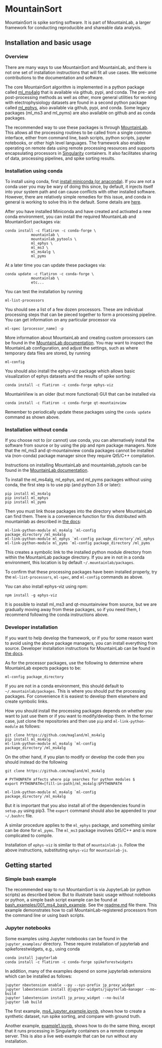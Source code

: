 # MountainSort

MountainSort is spike sorting software. It is part of MountainLab, a larger framework for conducting reproducible and shareable data analysis.
 
## Installation and basic usage

### Overview
 
There are many ways to use MountainSort and MountainLab, and there is not one set of installation instructions that will fit all use cases. We welcome contributions to the documentation and software.

The core MountainSort algorithm is implemented in a python package called [ml_ms4alg](https://github.com/magland/ml_ms4alg) that is available via github, pypi, and conda. The pre- and post-processing methods as well as other, more general utilities for working with electrophysiology datasets are found in a second python package called [ml_ephys](https://github.com/magland/ml_ephys), also available via github, pypi, and conda. Some legacy packages (ml_ms3 and ml_pyms) are also available on github and as conda packages.

The recommended way to use these packages is through [MountainLab](https://github.com/flatironinstitute/mountainlab-js). This allows all the processing routines to be called from a single common interface, either from command line, bash scripts, python scripts, jupyter notebooks, or other high level languages. The framework also enables operating on remote data using remote processing resources and supports encapsulating processors in [Singularity](https://www.singularity-hub.org/) containers. It also facilitates sharing of data, processing pipelines, and spike sorting results.

### Installation using conda
 
To install using conda, first [install miniconda (or anaconda)](https://github.com/flatironinstitute/mountainlab-js/blob/master/docs/conda.md). If you are not a conda user you may be wary of doing this since, by default, it injects itself into your system path and can cause conflicts with other installed software. However, there are relatively simple remedies for this issue, and conda in general is working to solve this in the default. Some details are [here](https://github.com/flatironinstitute/mountainlab-js/blob/master/docs/conda.md). 

After you have installed Miniconda and have created and activated a new conda environment, you can install the required MountainLab and MountainSort packages via:

```
conda install -c flatiron -c conda-forge \
			mountainlab \
			mountainlab_pytools \
			ml_ephys \
			ml_ms3 \
			ml_ms4alg \
			ml_pyms
```

At a later time you can update these packages via:

```
conda update -c flatiron -c conda-forge \
			mountainlab \
			etc...
```

You can test the installation by running

```
ml-list-processors
```

You should see a list of a few dozen processors. These are individual processing steps that can be pieced together to form a processing pipeline. You can get information on any particular processor via

```
ml-spec [processor_name] -p
```

More information about MountainLab and creating custom processors can be found in the [MountainLab documentation](https://github.com/flatironinstitute/mountainlab-js/blob/master/README.md). You may want to inspect the MountainLab configuration, and adjust the settings, such as where temporary data files are stored, by running

```
ml-config
```

You should also install the ephys-viz package which allows basic visualization of ephys datasets and the results of spike sorting:

```
conda install -c flatiron -c conda-forge ephys-viz
```

MountainView is an older (but more functional) GUI that can be installed via

```
conda install -c flatiron -c conda-forge qt-mountainview
```

Remember to periodically update these packages using the `conda update` command as shown above.

### Installation without conda

If you choose not to (or cannot) use conda, you can alternatively install the software from source or by using the pip and npm package managers. Note that the ml_ms3 and qt-mountainview conda packages cannot be installed via (non-conda) package manager since they require Qt5/C++ compilation.

Instructions on installing MountainLab and mountainlab_pytools can be found in the [MountainLab documentation](https://github.com/flatironinstitute/mountainlab-js/blob/master/README.md).

To install the ml_ms4alg, ml_ephys, and ml_pyms packages without using conda, the first step is to use pip (and python 3.6 or later):

```
pip install ml_ms4alg
pip install ml_ephys
pip install ml_pyms
```

Then you must link those packages into the directory where MountainLab can find them. There is a convenience function for this distributed with mountainlab as described in [the docs](https://github.com/flatironinstitute/mountainlab-js/blob/master/README.md):

```
ml-link-python-module ml_ms4alg `ml-config package_directory`/ml_ms4alg
ml-link-python-module ml_ephys `ml-config package_directory`/ml_ephys
ml-link-python-module ml_pyms `ml-config package_directory`/ml_pyms
```

This creates a symbolic link to the installed python module directory from within the MountainLab package directory. If you are in not in a conda environment, this location is by default `~/.mountainlab/packages`.

To confirm that these processing packages have been installed properly, try the `ml-list-processors`, `ml-spec`, and `ml-config` commands as above.

You can also install ephys-viz using npm:

```
npm install -g ephys-viz
```

It is possible to install ml_ms3 and qt-mountainview from source, but we are gradually moving away from these packages, so if you need them, I recommend following the conda instructions above.

### Developer installation

If you want to help develop the framework, or if you for some reason want to avoid using the above package managers, you can install everything from source. Developer installation instructions for MountainLab can be found in [the docs](https://github.com/flatironinstitute/mountainlab-js/blob/master/README.md).

As for the processor packages, use the following to determine where MountainLab expects packages to be:

```
ml-config package_directory
```

If you are not in a conda environment, this should default to `~/.mountainlab/packages`. This is where you should put the processing packages. For convenience it is easiest to develop them elsewhere and create symbolic links.

How you should install the processing packages depends on whether you want to just use them or if you want to modify/develop them. In the former case, just clone the repositories and then use `pip` and `ml-link-python-module` as follows:


```
git clone https://github.com/magland/ml_ms4alg
pip install ml_ms4alg
ml-link-python-module ml_ms4alg `ml-config package_directory`/ml_ms4alg
```

On the other hand, if you plan to modify or develop the code then you should instead do the following

```
git clone https://github.com/magland/ml_ms4alg

# PYTHONPATH affects where pip searches for python modules $
export PYTHONPATH=[fill-in-path]/ml_ms4alg:$PYTHONPATH

ml-link-python-module ml_ms4alg `ml-config package_directory`/ml_ms4alg
```

But it is important that you also install all of the dependencies found in `setup.py` using pip3. The `export` command should also be appended to your `~/.bashrc` file.

A similar procedure applies to the `ml_ephys` package, and something similar can be done for `ml_pyms`. The `ml_ms3` package involves Qt5/C++ and is more complicated to compile.

Installation of `ephys-viz` is similar to that of `mountainlab-js`. Follow the above instructions, substituting `ephys-viz` for `mountainlab-js`.

## Getting started

### Simple bash example

The recommended way to run MountainSort is via JupyterLab (or python scripts) as described below. But to illustrate basic usage without notebooks or python, a simple bash script example can be found at [bash_examples/001_ms4_bash_example](bash_examples/001_ms4_bash_example). See the [readme.md](bash_examples/001_ms4_bash_example/readme.md) file there. This example demonstrates how to call MountainLab-registered processors from the command line or using bash scripts.

### Jupyter notebooks

Some examples using Jupyter notebooks can be found in the `jupyter_examples/` directory. These require installation of jupyterlab and spikeforestwidgets, e.g., using conda

```
conda install jupyterlab
conda install -c flatiron -c conda-forge spikeforestwidgets
```

In addition, many of the examples depend on some jupyterlab extensions which can be installed as follows:

```
jupyter nbextension enable --py --sys-prefix jp_proxy_widget
jupyter labextension install @jupyter-widgets/jupyterlab-manager --no-build
jupyter labextension install jp_proxy_widget --no-build
jupyter lab build
```

The first example, [ms4_jupyter_example.ipynb](jupyter_examples/001_ms4_jupyter_example/ms4_jupyter_example.ipynb), shows how to create a synthetic dataset, run spike sorting, and compare with ground truth.

Another example, [example1.ipynb](jupyter_examples/example1/example1.ipynb), shows how to do the same thing, except that it runs processing in Singularity containers on a remote compute server. This is also a live web example that can be run without any installation.

